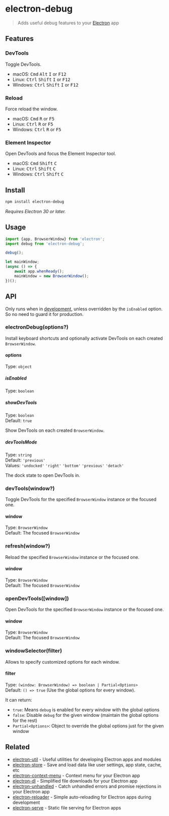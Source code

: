 # electron-debug

> Adds useful debug features to your [Electron](https://electronjs.org) app

## Features

### DevTools

Toggle DevTools.

- macOS: <kbd>Cmd</kbd> <kbd>Alt</kbd> <kbd>I</kbd> or <kbd>F12</kbd>
- Linux: <kbd>Ctrl</kbd> <kbd>Shift</kbd> <kbd>I</kbd> or <kbd>F12</kbd>
- Windows: <kbd>Ctrl</kbd> <kbd>Shift</kbd> <kbd>I</kbd> or <kbd>F12</kbd>

### Reload

Force reload the window.

- macOS: <kbd>Cmd</kbd> <kbd>R</kbd> or <kbd>F5</kbd>
- Linux: <kbd>Ctrl</kbd> <kbd>R</kbd> or <kbd>F5</kbd>
- Windows: <kbd>Ctrl</kbd> <kbd>R</kbd> or <kbd>F5</kbd>

### Element Inspector

Open DevTools and focus the Element Inspector tool.

- macOS: <kbd>Cmd</kbd> <kbd>Shift</kbd> <kbd>C</kbd>
- Linux: <kbd>Ctrl</kbd> <kbd>Shift</kbd> <kbd>C</kbd>
- Windows: <kbd>Ctrl</kbd> <kbd>Shift</kbd> <kbd>C</kbd>

## Install

```sh
npm install electron-debug
```

*Requires Electron 30 or later.*

## Usage

```js
import {app, BrowserWindow} from 'electron';
import debug from 'electron-debug';

debug();

let mainWindow;
(async () => {
	await app.whenReady();
	mainWindow = new BrowserWindow();
})();
```

## API

Only runs when in [development](https://github.com/sindresorhus/electron-is-dev), unless overridden by the `isEnabled` option. So no need to guard it for production.

### electronDebug(options?)

Install keyboard shortcuts and optionally activate DevTools on each created `BrowserWindow`.

#### options

Type: `object`

##### isEnabled

Type: `boolean`

##### showDevTools

Type: `boolean`\
Default: `true`

Show DevTools on each created `BrowserWindow`.

##### devToolsMode

Type: `string`\
Default: `'previous'`\
Values: `'undocked'` `'right'` `'bottom'` `'previous'` `'detach'`

The dock state to open DevTools in.

### devTools(window?)

Toggle DevTools for the specified `BrowserWindow` instance or the focused one.

#### window

Type: `BrowserWindow`\
Default: The focused `BrowserWindow`

### refresh(window?)

Reload the specified `BrowserWindow` instance or the focused one.

#### window

Type: `BrowserWindow`\
Default: The focused `BrowserWindow`

### openDevTools([window])

Open DevTools for the specified `BrowserWindow` instance or the focused one.

#### window

Type: `BrowserWindow`\
Default: The focused `BrowserWindow`

### windowSelector(filter)

Allows to specify customized options for each window.

#### filter

Type: `(window: BrowserWindow) => boolean | Partial<Options>`\
Default: `() => true` (Use the global options for every window).

It can return:
- `true`: Means `debug` is enabled for every window with the global options
- `false`: Disable `debug` for the given window (maintain the global options for the rest)
- `Partial<Options>`: Object to override the global options just for the given window

## Related

- [electron-util](https://github.com/sindresorhus/electron-util) - Useful utilities for developing Electron apps and modules
- [electron-store](https://github.com/sindresorhus/electron-store) - Save and load data like user settings, app state, cache, etc
- [electron-context-menu](https://github.com/sindresorhus/electron-context-menu) - Context menu for your Electron app
- [electron-dl](https://github.com/sindresorhus/electron-dl) - Simplified file downloads for your Electron app
- [electron-unhandled](https://github.com/sindresorhus/electron-unhandled) - Catch unhandled errors and promise rejections in your Electron app
- [electron-reloader](https://github.com/sindresorhus/electron-reloader) - Simple auto-reloading for Electron apps during development
- [electron-serve](https://github.com/sindresorhus/electron-serve) - Static file serving for Electron apps
